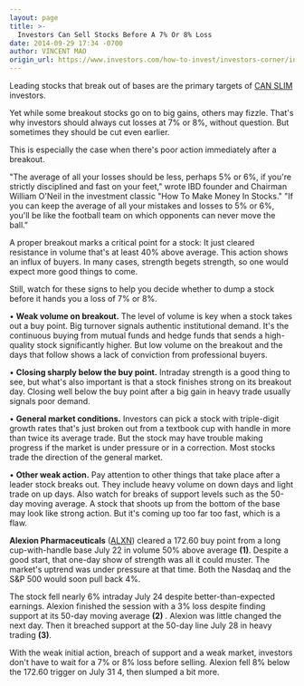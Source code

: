 ```yaml
---
layout: page
title: >-
  Investors Can Sell Stocks Before A 7% Or 8% Loss
date: 2014-09-29 17:34 -0700
author: VINCENT MAO
origin_url: https://www.investors.com/how-to-invest/investors-corner/investors-can-cut-losses-earlier-than-normal/
---
```


Leading stocks that break out of bases are the primary targets of [CAN SLIM](http://education.investors.com/) investors.

Yet while some breakout stocks go on to big gains, others may fizzle. That's why investors should always cut losses at 7% or 8%, without question. But sometimes they should be cut even earlier.

This is especially the case when there's poor action immediately after a breakout.

"The average of all your losses should be less, perhaps 5% or 6%, if you're strictly disciplined and fast on your feet," wrote IBD founder and Chairman William O'Neil in the investment classic "How To Make Money In Stocks." "If you can keep the average of all your mistakes and losses to 5% or 6%, you'll be like the football team on which opponents can never move the ball."

A proper breakout marks a critical point for a stock: It just cleared resistance in volume that's at least 40% above average. This action shows an influx of buyers. In many cases, strength begets strength, so one would expect more good things to come.

Still, watch for these signs to help you decide whether to dump a stock before it hands you a loss of 7% or 8%.

• **Weak volume on breakout.** The level of volume is key when a stock takes out a buy point. Big turnover signals authentic institutional demand. It's the continuous buying from mutual funds and hedge funds that sends a high-quality stock significantly higher. But low volume on the breakout and the days that follow shows a lack of conviction from professional buyers.

• **Closing sharply below the buy point.** Intraday strength is a good thing to see, but what's also important is that a stock finishes strong on its breakout day. Closing well below the buy point after a big gain in heavy trade usually signals poor demand.

• **General market conditions.** Investors can pick a stock with triple-digit growth rates that's just broken out from a textbook cup with handle in more than twice its average trade. But the stock may have trouble making progress if the market is under pressure or in a correction. Most stocks trade the direction of the general market.

• **Other weak action.** Pay attention to other things that take place after a leader stock breaks out. They include heavy volume on down days and light trade on up days. Also watch for breaks of support levels such as the 50-day moving average. A stock that shoots up from the bottom of the base may look like strong action. But it's coming up too far too fast, which is a flaw.

**Alexion Pharmaceuticals** ([ALXN](https://research.investors.com/quote.aspx?symbol=ALXN)) cleared a 172.60 buy point from a long cup-with-handle base July 22 in volume 50% above average **(1)**. Despite a good start, that one-day show of strength was all it could muster. The market's uptrend was under pressure at that time. Both the Nasdaq and the S&P 500 would soon pull back 4%.

The stock fell nearly 6% intraday July 24 despite better-than-expected earnings. Alexion finished the session with a 3% loss despite finding support at its 50-day moving average **(2)** . Alexion was little changed the next day. Then it breached support at the 50-day line July 28 in heavy trading **(3)**.

With the weak initial action, breach of support and a weak market, investors don't have to wait for a 7% or 8% loss before selling. Alexion fell 8% below the 172.60 trigger on July 31 4, then slumped a bit more.
